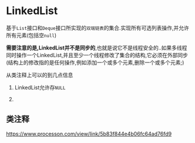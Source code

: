 # LinkedList

基于`List`接口和`Deque`接口所实现的`双端链表`的集合.实现所有可选列表操作,并允许所有元素(包括空`null`)

__需要注意的是,LinkedList并不是同步的__,也就是说它不是线程安全的..如果多线程同时操作一个LinkedList,并且至少一个线程修改了集合的结构,它必须在外部同步(结构上的修改指的是任何操作,例如添加一个或多个元素,删除一个或多个元素;)

从类注释上可以的到几点信息

1. LinkedList允许存`NULL`

2. 

## 类注释



https://www.processon.com/view/link/5b83f844e4b06fc64ad76fd9
